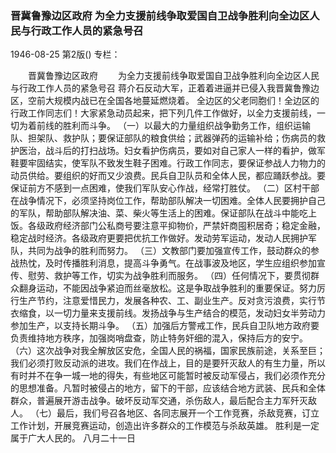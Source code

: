 ### 晋冀鲁豫边区政府  为全力支援前线争取爱国自卫战争胜利向全边区人民与行政工作人员的紧急号召

1946-08-25
第2版()
专栏：

　　晋冀鲁豫边区政府
　　为全力支援前线争取爱国自卫战争胜利向全边区人民与行政工作人员的紧急号召
    蒋介石反动大军，正着着进逼并已侵入我晋冀鲁豫边区，空前大规模内战已在全国各地蔓延燃烧着。
    全边区的父老同胞们！全边区的行政工作同志们！大家紧急动员起来，把下列几件工作做好，以全力支援前线，一切为着前线的胜利而斗争。
    （一）以最大的力量组织战争勤务工作，组织运输队、担架队、救护队；要保证部队的粮食供给；武器弹药的运输补给；伤病员的救护医治，战斗后的打扫战场。妇女看护伤病员，要如对自己家人一样的看护，做军鞋要牢固结实，使军队不致发生鞋子困难。行政工作同志，要保证参战人力物力的动员供给。要组织的好而又少浪费。民兵自卫队员和全体人民，都应踊跃参战。要保证前方不感到一点困难，使我们军队安心作战，经常打胜仗。
    （二）区村干部在战争情况下，必须坚持岗位工作，帮助部队解决一切困难。全体人民要拥护自己的军队，帮助部队解决油、菜、柴火等生活上的困难。保证部队在战斗中能吃上饭。各级政府经济部门公私商号要注意平抑物价，严禁奸商囤积居奇；稳定金融，稳定战时经济。各级政府更要把优抗工作做好。发动劳军运动，发动人民拥护军队，共同为战争的胜利而努力。
    （三）文教部门要加强宣传工作，鼓动群众的参战热忱，及时传播胜利消息，提高斗争勇气。在战事波及地区，学生应组织参加宣传、慰劳、救护等工作，切实为战争胜利而服务。
    （四）任何情况下，要贯彻群众翻身运动，不能因战争紧迫而丝毫放松。这是争取战争胜利的重要保证。努力厉行生产节约，注意爱惜民力，发展各种农、工、副业生产。反对贪污浪费，实行节衣缩食，以一切力量来支援前线。发扬战争与生产结合的模范，发动妇女半劳动力参加生产，以支持长期斗争。
    （五）加强后方警戒工作，民兵自卫队地方政府要负责维持地方秩序，加强岗哨盘查，防止特务奸细的混入，保持后方的安宁。
    （六）这次战争对我全解放区安危，全国人民的祸福，国家民族前途，关系至巨；我们必须打败反动派的进攻。我们在作战上，目的是要歼灭敌人的有生力量，所以有时并不在争一城一地的得失，有些地区可能暂时被反动军侵占，我们必须作充分的思想准备。凡暂时被侵占的地方，留下的干部，应该结合地方武装、民兵和全体群众，普遍展开游击战争。破坏反动军交通，杀伤敌人，最后配合主力军歼灭敌人。
    （七）最后，我们号召各地区、各同志展开一个工作竞赛，杀敌竞赛，订立工作计划，开展竞赛运动，创造出许多群众的工作模范与杀敌英雄。
    胜利是一定属于广大人民的。
                                                  八月二十一日

